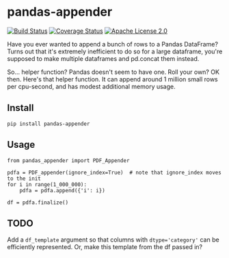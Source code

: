 # pandas-appender

[![Build Status](https://travis-ci.org/wumpus/pandas-appender.svg?branch=master)](https://travis-ci.org/wumpus/pandas-appender) [![Coverage Status](https://coveralls.io/repos/github/wumpus/pandas-appender/badge.svg?branch=master)](https://coveralls.io/github/wumpus/pandas-appender?branch=master) [![Apache License 2.0](https://img.shields.io/github/license/wumpus/pandas-appender.svg)](LICENSE)

Have you ever wanted to append a bunch of rows to a Pandas DataFrame? Turns out that
it's extremely inefficient to do so for a large dataframe, you're supposed to make
multiple dataframes and pd.concat them instead.

So... helper function? Pandas doesn't seem to have one. Roll your own?
OK then. Here's that helper function. It can append around 1 million small
rows per cpu-second, and has modest additional memory usage.

## Install

`pip install pandas-appender`

## Usage

```
from pandas_appender import PDF_Appender

pdfa = PDF_appender(ignore_index=True)  # note that ignore_index moves to the init
for i in range(1_000_000):
    pdfa = pdfa.append({'i': i})

df = pdfa.finalize()
```

## TODO

Add a `df_template` argument so that columns with `dtype='category'`
can be efficiently represented. Or, make this template from the df
passed in?

